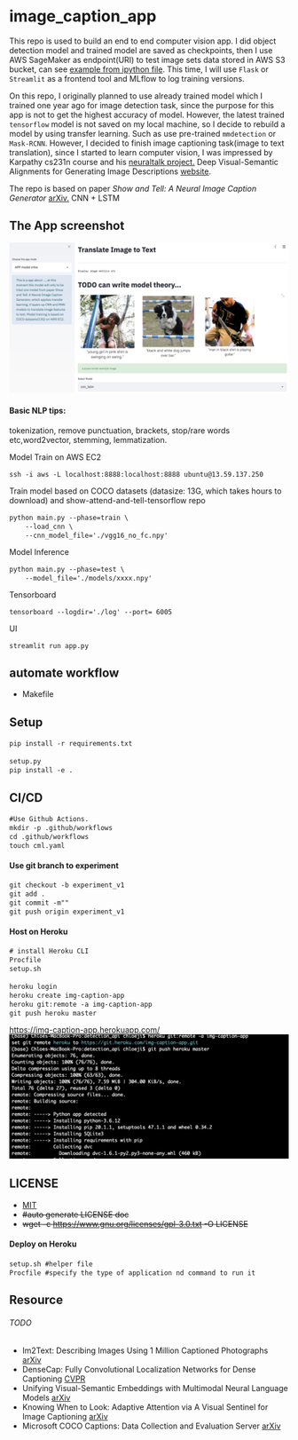 # image_caption_app

This repo is used to build an end to end computer vision app. I did object detection model and trained model are saved as checkpoints, then I use AWS SageMaker as endpoint(URI) to test image sets data stored in AWS S3 bucket, can see <a href="https://github.com/Chloejay/image_caption_app/blob/master/model_api_demo.ipynb">example from ipython file</a>. This time, I will use `Flask` or `Streamlit` as a frontend tool and MLflow to log training versions.

On this repo, I originally planned to use already trained model which I trained one year ago for image detection task, since the purpose for this app is not to get the highest accuracy of model. However, the latest trained `tensorflow` model is not saved on my local machine, so I decide to rebuild a model by using transfer learning. Such as use pre-trained `mmdetection` or `Mask-RCNN`. However, I decided to finish image captioning task(image to text translation), since I started to learn computer vision, I was impressed by Karpathy cs231n course and his <a href="https://github.com/karpathy/neuraltalk">neuraltalk project.</a> Deep Visual-Semantic Alignments for Generating Image Descriptions <a href="https://cs.stanford.edu/people/karpathy/deepimagesent/">website</a>.

The repo is based on paper <i>Show and Tell: A Neural Image Caption Generator</i> <a href="https://arxiv.org/abs/1411.4555">arXiv.</a>
CNN + LSTM 

## The App screenshot 
<img src="imgs/app.png">

#### Basic NLP tips:
tokenization, remove punctuation, brackets, stop/rare words etc,word2vector, stemming, lemmatization.

Model Train on AWS EC2
```
ssh -i aws -L localhost:8888:localhost:8888 ubuntu@13.59.137.250
```
Train model based on COCO datasets (datasize: 13G, which takes hours to download) and show-attend-and-tell-tensorflow repo
```
python main.py --phase=train \
    --load_cnn \
    --cnn_model_file='./vgg16_no_fc.npy'
```
Model Inference 
```
python main.py --phase=test \
    --model_file='./models/xxxx.npy'
```
Tensorboard
```
tensorboard --logdir='./log' --port= 6005
```
UI 
```
streamlit run app.py
```

## automate workflow
- Makefile 

## Setup 
```
pip install -r requirements.txt

setup.py 
pip install -e . 
```

## CI/CD
```
#Use Github Actions.
mkdir -p .github/workflows
cd .github/workflows
touch cml.yaml
```
#### Use git branch to experiment 
```
git checkout -b experiment_v1
git add .
git commit -m""
git push origin experiment_v1
```

#### Host on Heroku 
```
# install Heroku CLI 
Procfile
setup.sh

heroku login 
heroku create img-caption-app
heroku git:remote -a img-caption-app
git push heroku master
```
https://img-caption-app.herokuapp.com/
<img src="imgs/heroku_shoot.png">

## LICENSE 
- [MIT](https://opensource.org/licenses/MIT)
- <s>#auto generate LICENSE doc</s>
- <s>wget -c https://www.gnu.org/licenses/gpl-3.0.txt -O LICENSE</s>

#### Deploy on Heroku 
```
setup.sh #helper file
Procfile #specify the type of application nd command to run it 
```
## Resource
###### TODO
- Im2Text: Describing Images Using 1 Million Captioned Photographs <a href="http://papers.nips.cc/paper/4470-im2text-describing-images-using-1-million-captioned-photographs.pdf">arXiv</a>
- DenseCap: Fully Convolutional Localization Networks for Dense Captioning <a href="https://www.cv-foundation.org/openaccess/content_cvpr_2016/papers/Johnson_DenseCap_Fully_Convolutional_CVPR_2016_paper.pdf">CVPR</a>
- Unifying Visual-Semantic Embeddings with Multimodal Neural Language Models <a href="https://arxiv.org/pdf/1411.2539.pdf">arXiv</a>
- Knowing When to Look: Adaptive Attention via A Visual Sentinel for Image Captioning <a href="https://arxiv.org/pdf/1612.01887.pdf">arXiv</a>
- Microsoft COCO Captions: Data Collection and Evaluation Server <a href="https://arxiv.org/pdf/1504.00325.pdf">arXiv</a>